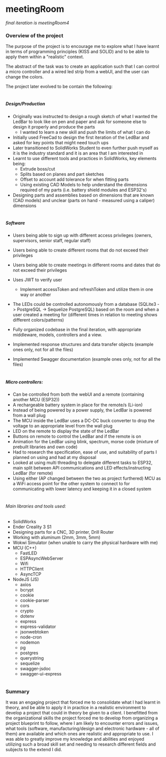 # meetingRoom
_final iteration is meetingRoom4_

### Overview of the project

The purpose of the project is to encourage me to explore what I have learnt in terms of programming principles (KISS and SOLID) and to be able to apply them within a "realistic" context.

The abstract of the task was to create an application such that I can control a micro controller and a wired led strip from a webUI, and the user can change the colors.

The project later evolved to be contain the following:

#

##### Design/Production

- Originally was instructed to design a rough sketch of what I wanted the LedBar to look like on pen and paper and ask for someone else to design it properly and produce the parts
  - I wanted to learn a new skill and push the limits of what I can do
- Initially used FreeCad to design the first iteration of the LedBar and asked for key points that might need touch ups
- Later transitioned to SolidWorks Student to even further push myself as it is the industry standard and it is an area that I am interested in
- Learnt to use different tools and practices in SolidWorks, key elements being:
  - Extrude boss/cut
  - Splits based on planes and part sketches
  - Offset to account add tolerance for when fitting parts
  - Using existing CAD Models to help understand the dimensions required of my parts (i.e. battery shield modules and ESP32's)
- Designing parts and assemblies based on dimensions that are known (CAD models) and unclear (parts on hand - measured using a caliper) dimensions

#

##### Software

- Users being able to sign up with different access privileges (owners, supervisors, senior staff, regular staff)
- Users being able to create different rooms that do not exceed their privileges

- Users being able to create meetings in different rooms and dates that do not exceed their privileges
- Uses JWT to verify user
  - Implement accessToken and refreshToken and utilize them in one way or another
- The LEDs could be controlled autonomously from a database (SQLite3 -> PostgreSQL -> Sequelize PostgreSQL) based on the room and when a user created a meeting for (different times in relation to meeting shows different colors/patterns)
- Fully organized codebase in the final iteration, with appropriate middleware, models, controllers and a view.
- Implemented response structures and data transfer objects (example ones only, not for all the files)
- Implemented Swagger documentation (example ones only, not for all the files)

#

##### Micro controllers:

- Can be controlled from both the webUI and a remote (containing another MCU (ESP32))
- A rechargeable battery system in place for the remote/s (Li-ion)
- Instead of being powered by a power supply, the LedBar is powered from a wall plug
- The MCU inside the LedBar uses a DC-DC buck converter to drop the voltage to an appropriate level from the wall plug
- LED on the remote to display the state of the LedBar
- Buttons on remote to control the LedBar and if the remote is on
- Animation for the LedBar using blink, spectrum, morse code (mixture of prebuilt libraries and own code)
- Had to research the specification, ease of use, and suitability of parts I planned on using and had at my disposal
- Looked at using multi threading to delegate different tasks to ESP32, main split between API communications and LED effects/instructing LedBar (for remote)
- Using either (AP changed between the two as project furthered) MCU as a WiFi access point for the other system to connect to for communicating with lower latency and keeping it in a closed system

#

###### Main libraries and tools used:

- SolidWorks
- Ender Creality 3 S1
- Designing parts for a CNC, 3D printer, Drill Router
- Working with aluminum (2mm, 3mm, 5mm)
- Wokwi Simulator (when unable to carry the physical hardware with me)
- MCU (C++)
  - FastLED
  - ESPAsyncWebServer
  - Wifi
  - HTTPClient
  - AsyncTCP
- NodeJS (JS)
  - axios
  - bcrypt
  - cookie
  - cookie-parser
  - cors
  - crypto
  - dotenv
  - express
  - express-validator
  - jsonwebtoken
  - node-cron
  - nodemon
  - pg
  - postgres
  - querystring
  - sequelize
  - swagger-jsdoc
  - swagger-ui-express

#

### Summary

It was an engaging project that forced me to consolidate what I had learnt in theory, and be able to apply it in practice in a realistic environment to develop a project that could in theory be given to a client.
I benefitted from the organizational skills the project forced me to develop from organizing a project blueprint to follow, where I am likely to encounter errors and issues, what tools (software, manufacturing/design and electronic hardware - all of them) are available and which ones are realistic and appropriate to use.
I was able to greatly improve my knowledge and abilities and enjoyed utilizing such a broad skill set and needing to research different fields and subjects to the extend I did.

